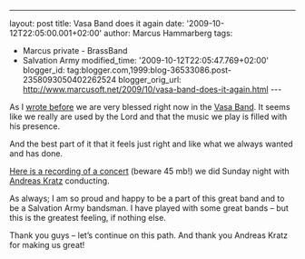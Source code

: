 ---
layout: post
title: Vasa Band does it again
date: '2009-10-12T22:05:00.001+02:00'
author: Marcus Hammarberg
tags:
  - Marcus private - BrassBand
  - Salvation Army
modified_time: '2009-10-12T22:05:47.769+02:00'
blogger_id: tag:blogger.com,1999:blog-36533086.post-2358093050402262524
blogger_orig_url: http://www.marcusoft.net/2009/10/vasa-band-does-it-again.html ---

As I <a
href="http://www.marcusoft.net/2009/09/vasa-band-and-saturday-night-success.html"
target="_blank">wrote before</a> we are very blessed right now in the
<a href="http://www.vasaband.se" target="_blank">Vasa Band</a>. It seems
like we really are used by the Lord and that the music we play is filled
with his presence.

And the best part of it that it feels just right and like what we always
wanted and has done.

<a href="http://dl.getdropbox.com/u/2408484/VasaBand091011.zip"
target="_blank">Here is a recording of a concert</a> (beware 45 mb!) we
did Sunday night with
<a href="http://www.windcorpbrassband.se/members/andreas_k.html"
target="_blank">Andreas Kratz</a> conducting.

As always; I am so proud and happy to be a part of this great band and
to be a Salvation Army bandsman. I have played with some great bands –
but this is the greatest feeling, if nothing else.

Thank you guys – let’s continue on this path. And thank you Andreas
Kratz for making us great!
